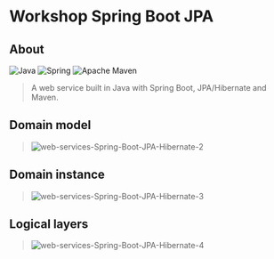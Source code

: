 # Workshop Spring Boot JPA

## About
![Java](https://img.shields.io/badge/java-%23ED8B00.svg?style=for-the-badge&logo=openjdk&logoColor=white) ![Spring](https://img.shields.io/badge/spring-%236DB33F.svg?style=for-the-badge&logo=spring&logoColor=white) ![Apache Maven](https://img.shields.io/badge/Apache%20Maven-C71A36?style=for-the-badge&logo=Apache%20Maven&logoColor=white)
> A web service built in Java with Spring Boot, JPA/Hibernate and Maven.

## Domain model
> ![web-services-Spring-Boot-JPA-Hibernate-2](https://github.com/docafavarato/workshop-springboot-jpa/assets/98183878/75790d4e-f163-4657-a182-651b9e3ea129)

## Domain instance
> ![web-services-Spring-Boot-JPA-Hibernate-3](https://github.com/docafavarato/workshop-springboot-jpa/assets/98183878/5b02e721-a137-4da9-a149-6117ed23615b)

## Logical layers
> ![web-services-Spring-Boot-JPA-Hibernate-4](https://github.com/docafavarato/workshop-springboot-jpa/assets/98183878/2d438047-7493-48ef-bd65-6952ba78c80e)
